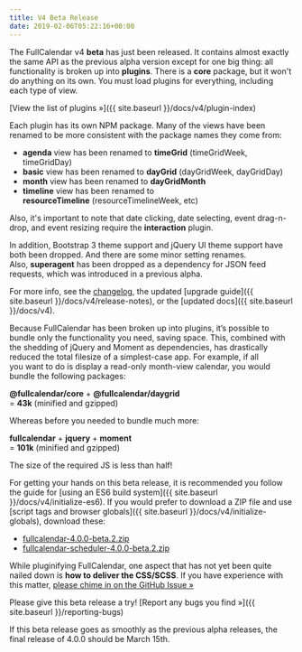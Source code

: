 ```yaml
---
title: V4 Beta Release
date: 2019-02-06T05:22:16+00:00
---
```


The FullCalendar v4 **beta** has just been released. It contains almost exactly the same API as the previous alpha version except for one big thing: all functionality is broken up into **plugins**. There is a **core** package, but it won't do anything on its own. You must load plugins for everything, including each type of view.

[View the list of plugins »]({{ site.baseurl }}/docs/v4/plugin-index)

Each plugin has its own NPM package. Many of the views have been renamed to be more consistent with the package names they come from:

* **agenda** view has been renamed to **timeGrid** (timeGridWeek, timeGridDay)
* **basic** view has been renamed to **dayGrid** (dayGridWeek, dayGridDay)
* **month** view has been renamed to **dayGridMonth**
* **timeline** view has been renamed to **resourceTimeline** (resourceTimelineWeek, etc)

Also, it's important to note that date clicking, date selecting, event drag-n-drop, and event resizing require the **interaction** plugin.

In addition, Bootstrap 3 theme support and jQuery UI theme support have both been dropped. And there are some minor setting renames. Also, **superagent** has been dropped as a dependency for JSON feed requests, which was introduced in a previous alpha.

For more info, see the [changelog](https://github.com/fullcalendar/fullcalendar/releases/tag/v4.0.0-beta.2), the updated [upgrade guide]({{ site.baseurl }}/docs/v4/release-notes), or the [updated docs]({{ site.baseurl }}/docs/v4).

Because FullCalendar has been broken up into plugins, it&#8217;s possible to bundle only the functionality you need, saving space. This, combined with the shedding of jQuery and Moment as dependencies, has drastically reduced the total filesize of a simplest-case app. For example, if all you want to do is display a read-only month-view calendar, you would bundle the following packages:

  **@fullcalendar/core** + **@fullcalendar/daygrid**<br>= **43k** (minified and gzipped)

Whereas before you needed to bundle much more:

  **fullcalendar** + **jquery** + **moment**<br>
  = **101k** (minified and gzipped)

The size of the required JS is less than half!

For getting your hands on this beta release, it is recommended you follow the guide for [using an ES6 build system]({{ site.baseurl }}/docs/v4/initialize-es6). If you would prefer to download a ZIP file and use [script tags and browser globals]({{ site.baseurl }}/docs/v4/initialize-globals), download these:

* [fullcalendar-4.0.0-beta.2.zip](https://github.com/fullcalendar/fullcalendar/releases/download/v4.0.0-beta.2/fullcalendar-4.0.0-beta.2.zip)
* [fullcalendar-scheduler-4.0.0-beta.2.zip](https://github.com/fullcalendar/fullcalendar-scheduler/releases/download/v4.0.0-beta.2/fullcalendar-scheduler-4.0.0-beta.2.zip)

While pluginifying FullCalendar, one aspect that has not yet been quite nailed down is **how to deliver the CSS/SCSS**. If you have experience with this matter, <a href="https://github.com/fullcalendar/fullcalendar/issues/4490" target="_blank">please chime in on the GitHub Issue »</a>

Please give this beta release a try! [Report any bugs you find »]({{ site.baseurl }}/reporting-bugs)

If this beta release goes as smoothly as the previous alpha releases, the final release of 4.0.0 should be March 15th.
